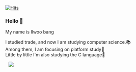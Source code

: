 [![Hits](https://hits.seeyoufarm.com/api/count/incr/badge.svg?url=https%3A%2F%2Fgithub.com%2Fbangilwoo&count_bg=%230CB7B8&title_bg=%23555555&icon=&icon_color=%23E7E7E7&title=hits&edge_flat=false)](https://hits.seeyoufarm.com)

### Hello 👋

My name is Ilwoo bang<br>

I studied trade, and now I am studying computer science.:books:<br>
Among them, I am focusing on platform study:bridge_at_night:<br>
Little by little I'm also studying the C language:running:

<a href="https://www.facebook.com/ilwoo.bang">
    <img
        src="http://img.shields.io/badge/-Facebook-blue?
style=flat&logo=facebook&link=https://www.facebook.com/ilwoo.bang"
        style="height : auto; margin-left : 10px; margin-right : 10px;"/>
</a>


<!--
**bangilwoo/bangilwoo** is a ✨ _special_ ✨ repository because its `README.md` (this file) appears on your GitHub profile.

Here are some ideas to get you started:

- 🔭 I’m currently working on ...
- 🌱 I’m currently learning ...
- 👯 I’m looking to collaborate on ...
- 🤔 I’m looking for help with ...
- 💬 Ask me about ...
- 📫 How to reach me: ...
- 😄 Pronouns: ...
- ⚡ Fun fact: ...
-->
